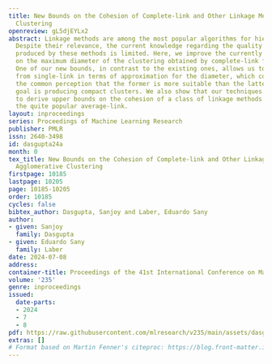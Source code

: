```yaml
---
title: New Bounds on the Cohesion of Complete-link and Other Linkage Methods for Agglomerative
  Clustering
openreview: gL5djEYLx2
abstract: Linkage methods are among the most popular algorithms for hierarchical clustering.
  Despite their relevance, the current knowledge regarding the quality of the clustering
  produced by these methods is limited. Here, we improve the currently available bounds
  on the maximum diameter of the clustering obtained by complete-link for metric spaces.
  One of our new bounds, in contrast to the existing ones, allows us to separate complete-link
  from single-link in terms of approximation for the diameter, which corroborates
  the common perception that the former is more suitable than the latter when the
  goal is producing compact clusters. We also show that our techniques can be employed
  to derive upper bounds on the cohesion of a class of linkage methods that includes
  the quite popular average-link.
layout: inproceedings
series: Proceedings of Machine Learning Research
publisher: PMLR
issn: 2640-3498
id: dasgupta24a
month: 0
tex_title: New Bounds on the Cohesion of Complete-link and Other Linkage Methods for
  Agglomerative Clustering
firstpage: 10185
lastpage: 10205
page: 10185-10205
order: 10185
cycles: false
bibtex_author: Dasgupta, Sanjoy and Laber, Eduardo Sany
author:
- given: Sanjoy
  family: Dasgupta
- given: Eduardo Sany
  family: Laber
date: 2024-07-08
address:
container-title: Proceedings of the 41st International Conference on Machine Learning
volume: '235'
genre: inproceedings
issued:
  date-parts:
  - 2024
  - 7
  - 8
pdf: https://raw.githubusercontent.com/mlresearch/v235/main/assets/dasgupta24a/dasgupta24a.pdf
extras: []
# Format based on Martin Fenner's citeproc: https://blog.front-matter.io/posts/citeproc-yaml-for-bibliographies/
---
```


